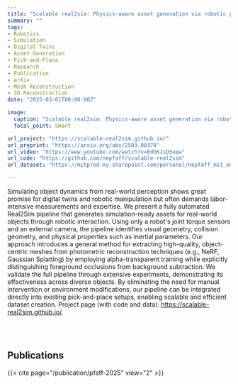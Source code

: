 ```yaml
---
title: "Scalable real2sim: Physics-aware asset generation via robotic pick-and-place setups"
summary: ""
tags:
- Robotics
- Simulation
- Digital Twins
- Asset Generation
- Pick-and-Place
- Research
- Publication
- arXiv
- Mesh Reconstruction
- 3D Reconstruction
date: "2025-03-01T00:00:00Z"

image:
  caption: "Scalable real2sim: Physics-aware asset generation via robotic pick-and-place setups."
  focal_point: Smart

url_project: "https://scalable-real2sim.github.io/"
url_preprint: "https://arxiv.org/abs/2503.00370"
url_video: "https://www.youtube.com/watch?v=EdhKJsD5uew"
url_code: "https://github.com/nepfaff/scalable-real2sim"
url_dataset: "https://mitprod-my.sharepoint.com/personal/nepfaff_mit_edu/_layouts/15/onedrive.aspx?id=%2Fpersonal%2Fnepfaff%5Fmit%5Fedu%2FDocuments%2Fscalable%5Freal2sim%5Fpublic%5Fbenchmark%5Fdataset&ga=1"

---
```

Simulating object dynamics from real-world perception shows great promise for digital twins and robotic manipulation but often demands labor-intensive measurements and expertise. We present a fully automated Real2Sim pipeline that generates simulation-ready assets for real-world objects through robotic interaction. Using only a robot's joint torque sensors and an external camera, the pipeline identifies visual geometry, collision geometry, and physical properties such as inertial parameters. Our approach introduces a general method for extracting high-quality, object-centric meshes from photometric reconstruction techniques (e.g., NeRF, Gaussian Splatting) by employing alpha-transparent training while explicitly distinguishing foreground occlusions from background subtraction. We validate the full pipeline through extensive experiments, demonstrating its effectiveness across diverse objects. By eliminating the need for manual intervention or environment modifications, our pipeline can be integrated directly into existing pick-and-place setups, enabling scalable and efficient dataset creation. Project page (with code and data): https://scalable-real2sim.github.io/.

<br/><br/>

## Publications
{{< cite page="/publication/pfaff-2025" view="2" >}}
